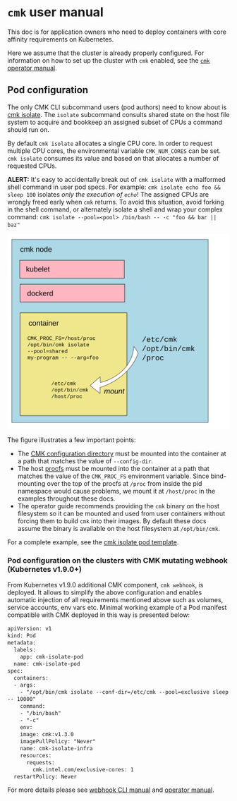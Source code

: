 <!--
Copyright (c) 2017 Intel Corporation

Licensed under the Apache License, Version 2.0 (the "License");
you may not use this file except in compliance with the License.
You may obtain a copy of the License at

     http://www.apache.org/licenses/LICENSE-2.0

Unless required by applicable law or agreed to in writing, software
distributed under the License is distributed on an "AS IS" BASIS,
WITHOUT WARRANTIES OR CONDITIONS OF ANY KIND, either express or implied.
See the License for the specific language governing permissions and
limitations under the License.
-->

# `cmk` user manual

This doc is for application owners who need to deploy containers with
core affinity requirements on Kubernetes.

Here we assume that the cluster is already properly configured. For
information on how to set up the cluster with `cmk` enabled, see the
[`cmk` operator manual][doc-operator].

## Pod configuration

The only CMK CLI subcommand users (pod authors) need to know about is
[cmk isolate][cmk-isolate]. The `isolate` subcommand consults shared state
on the host file system to acquire and bookkeep an assigned subset of CPUs
a command should run on.

By default `cmk isolate` allocates a single CPU core. In order to request
multiple CPU cores, the environmental variable `CMK_NUM_CORES` can be set.
`cmk isolate` consumes its value and based on that allocates a number
of requested CPUs.

**ALERT:** It's easy to accidentally break out of `cmk isolate` with a malformed
shell command in user pod specs. For example:
`cmk isolate echo foo && sleep 100` isolates _only the execution of `echo`_!
The assigned CPUs are wrongly freed early when `cmk` returns. To avoid this
situation, avoid forking in the shell command, or alternately isolate a shell
and wrap your complex command:
`cmk isolate --pool=<pool> /bin/bash -- -c "foo && bar || baz"`

![User container diagram](images/user-container.svg)

The figure illustrates a few important points:

- The [CMK configuration directory][doc-config] must be mounted into the
  container at a path that matches the value of `--config-dir`.
- The host [procfs][procfs] must be mounted into the container at a path that matches
  the value of the `CMK_PROC_FS` environment variable. Since bind-mounting
  over the top of the procfs at `/proc` from inside the pid namespace would
  cause problems, we mount it at `/host/proc` in the examples throughout these
  docs.
- The operator guide recommends providing the `cmk` binary on the host
  filesystem so it can be mounted and used from user containers without forcing
  them to build `cmk` into their images. By default these docs assume the
  binary is available on the host filesystem at `/opt/bin/cmk`.

For a complete example, see the [cmk isolate pod template][isolate-template].

### Pod configuration on the clusters with CMK mutating webhook (Kubernetes v1.9.0+)

From Kubernetes v1.9.0 additional CMK component, `cmk webhook`, is deployed.
It allows to simplify the above configuration and enables automatic injection
of all requirements mentioned above such as volumes, service accounts, env vars etc.
Minimal working example of a Pod manifest compatible with CMK deployed in this way
is presented below:
```
apiVersion: v1
kind: Pod
metadata:
  labels:
    app: cmk-isolate-pod
  name: cmk-isolate-pod
spec:
  containers:
  - args:
    - "/opt/bin/cmk isolate --conf-dir=/etc/cmk --pool=exclusive sleep -- 10000"
    command:
    - "/bin/bash"
    - "-c"
    env:
    image: cmk:v1.3.0
    imagePullPolicy: "Never"
    name: cmk-isolate-infra
    resources:
      requests:
        cmk.intel.com/exclusive-cores: 1
  restartPolicy: Never
```
For more details please see [webhook CLI manual][cmk-webhook] and
[operator manual][doc-operator].

[doc-config]: config.md
[doc-operator]: operator.md
[isolate-template]: ../resources/pods/cmk-isolate-pod.yaml
[cmk-isolate]: cli.md#cmk-isolate
[cmk-webhook]: cli.md#cmk-webhook
[procfs]: http://man7.org/linux/man-pages/man5/proc.5.html
